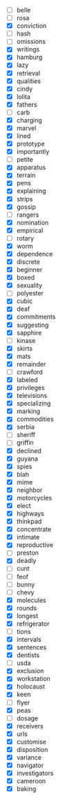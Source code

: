 - [ ] belle
- [ ] rosa
- [x] conviction
- [ ] hash
- [ ] omissions
- [x] writings
- [x] hamburg
- [x] lazy
- [x] retrieval
- [x] qualities
- [x] cindy
- [x] lolita
- [x] fathers
- [ ] carb
- [x] charging
- [x] marvel
- [x] lined
- [x] prototype
- [x] importantly
- [ ] petite
- [x] apparatus
- [x] terrain
- [x] pens
- [x] explaining
- [x] strips
- [x] gossip
- [ ] rangers
- [x] nomination
- [x] empirical
- [ ] rotary
- [x] worm
- [x] dependence
- [x] discrete
- [x] beginner
- [x] boxed
- [x] sexuality
- [ ] polyester
- [x] cubic
- [x] deaf
- [x] commitments
- [x] suggesting
- [x] sapphire
- [ ] kinase
- [x] skirts
- [x] mats
- [x] remainder
- [ ] crawford
- [x] labeled
- [x] privileges
- [x] televisions
- [x] specializing
- [x] marking
- [x] commodities
- [x] serbia
- [ ] sheriff
- [ ] griffin
- [x] declined
- [x] guyana
- [x] spies
- [x] blah
- [x] mime
- [x] neighbor
- [x] motorcycles
- [x] elect
- [x] highways
- [x] thinkpad
- [x] concentrate
- [x] intimate
- [x] reproductive
- [ ] preston
- [x] deadly
- [ ] cunt
- [ ] feof
- [ ] bunny
- [ ] chevy
- [x] molecules
- [x] rounds
- [x] longest
- [x] refrigerator
- [ ] tions
- [x] intervals
- [x] sentences
- [x] dentists
- [ ] usda
- [x] exclusion
- [x] workstation
- [x] holocaust
- [x] keen
- [ ] flyer
- [x] peas
- [ ] dosage
- [x] receivers
- [x] urls
- [x] customise
- [x] disposition
- [x] variance
- [x] navigator
- [x] investigators
- [x] cameroon
- [x] baking
